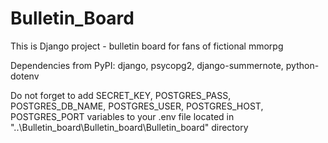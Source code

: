# Bulletin_Board
This is Django project - bulletin board for fans of fictional mmorpg

Dependencies from PyPI: django, psycopg2, django-summernote, python-dotenv

Do not forget to add SECRET_KEY, POSTGRES_PASS, POSTGRES_DB_NAME, POSTGRES_USER, POSTGRES_HOST, POSTGRES_PORT variables to your .env file located in "..\Bulletin_board\Bulletin_board\Bulletin_board" directory